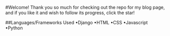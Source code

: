 #Welcome!
Thank you so much for checking out the repo for my blog page, and if you like it and wish to follow its progress, click the star!

##Languages/Frameworks Used
•Django
•HTML
•CSS
•Javascript
•Python
